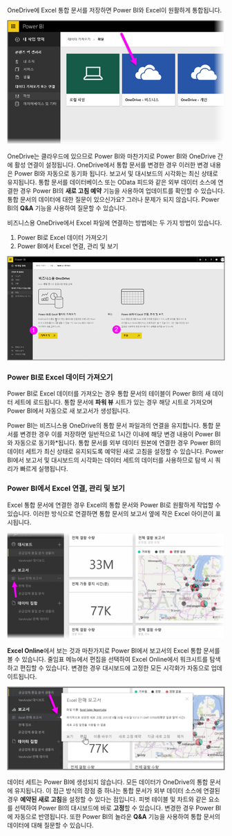 OneDrive에 Excel 통합 문서를 저장하면 Power BI와 Excel이 원활하게 통합됩니다.

![](media/5-4-connect-onedrive-for-business/5-4_1.png)

OneDrive는 클라우드에 있으므로 Power BI와 마찬가지로 Power BI와 OneDrive 간에 활성 연결이 설정됩니다. OneDrive에서 통합 문서를 변경한 경우 이러한 변경 내용은 Power BI와 자동으로 동기화 됩니다. 보고서 및 대시보드의 시각화는 최신 상태로 유지됩니다. 통합 문서를 데이터베이스 또는 OData 피드와 같은 외부 데이터 소스에 연결한 경우 Power BI의 **새로 고침 예약** 기능을 사용하여 업데이트를 확인할 수 있습니다. 통합 문서의 데이터에 대한 질문이 있으신가요? 그러나 문제가 되지 않습니다. Power BI의 **Q&A** 기능을 사용하여 질문할 수 있습니다.

비즈니스용 OneDrive에서 Excel 파일에 연결하는 방법에는 두 가지 방법이 있습니다.

1. Power BI로 Excel 데이터 가져오기
2. Power BI에서 Excel 연결, 관리 및 보기

![](media/5-4-connect-onedrive-for-business/5-4_3.png)

### <a name="import-excel-data-into-power-bi"></a>Power BI로 Excel 데이터 가져오기
Power BI로 Excel 데이터를 가져오는 경우 통합 문서의 테이블이 Power BI의 새 데이터 세트에 로드됩니다. 통합 문서에 **파워 뷰** 시트가 있는 경우 해당 시트로 가져오며 Power BI에서 자동으로 새 보고서가 생성됩니다.

Power BI는 비즈니스용 OneDrive의 통합 문서 파일과의 연결을 유지합니다. 통합 문서를 변경한 경우 이를 저장하면 일반적으로 1시간 이내에 해당 변경 내용이 Power BI와 자동으로 동기화*됩니다. 통합 문서를 외부 데이터 원본에 연결한 경우 Power BI의 데이터 세트가 최신 상태로 유지되도록 예약된 새로 고침을 설정할 수 있습니다. Power BI에서 보고서 및 대시보드의 시각화는 데이터 세트의 데이터를 사용하므로 탐색 시 쿼리가 빠르게 실행됩니다.

### <a name="connect-manage-and-view-excel-in-power-bi"></a>Power BI에서 Excel 연결, 관리 및 보기
Excel 통합 문서에 연결한 경우 Excel의 통합 문서와 Power BI로 원활하게 작업할 수 있습니다. 이러한 방식으로 연결하면 통합 문서의 보고서 옆에 작은 Excel 아이콘이 표시됩니다.

![](media/5-4-connect-onedrive-for-business/5-4_4.png)

**Excel Online**에서 보는 것과 마찬가지로 Power BI에서 보고서의 Excel 통합 문서를 볼 수 있습니다. 줄임표 메뉴에서 편집을 선택하여 Excel Online에서 워크시트를 탐색하고 편집할 수 있습니다. 변경한 경우 대시보드에 고정한 모든 시각화가 자동으로 업데이트됩니다.

![](media/5-4-connect-onedrive-for-business/5-4_5.png)

데이터 세트는 Power BI에 생성되지 않습니다. 모든 데이터가 OneDrive의 통합 문서에 유지됩니다. 이 접근 방식의 장점 중 하나는 통합 문서가 외부 데이터 소스에 연결된 경우 **예약된 새로 고침**을 설정할 수 있다는 점입니다. 피벗 테이블 및 차트와 같은 요소를 선택하여 Power BI의 대시보드에 바로 **고정**할 수 있습니다. 변경한 경우 Power BI에 자동으로 반영됩니다. 또한 Power BI의 놀라운 **Q&A** 기능을 사용하여 통합 문서의 데이터에 대해 질문할 수 있습니다.  

